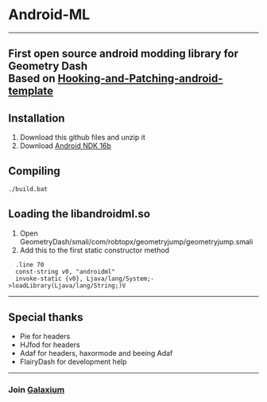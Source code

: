 # Android-ML
---
First open source android modding library for Geometry Dash  
Based on [Hooking-and-Patching-android-template](https://github.com/Djngo/Hooking-and-Patching-android-template)
---

## Installation
1. Download this github files and unzip it
2. Download [Android NDK 16b](https://developer.android.com/ndk/downloads/older_releases)

## Compiling
```sh
./build.bat
```

## Loading the libandroidml.so
1. Open GeometryDash/smali/com/robtopx/geometryjump/geometryjump.smali
2. Add this to the first static constructor method
```
  .line 70
  const-string v0, "androidml"
  invoke-static {v0}, Ljava/lang/System;->loadLibrary(Ljava/lang/String;)V
```

---
## Special thanks
- Pie for headers
- HJfod for headers
- Adaf for headers, haxormode and beeing Adaf
- FlairyDash for development help

---
### Join [Galaxium](https://discord.gg/ZV2zDu6JUX)

